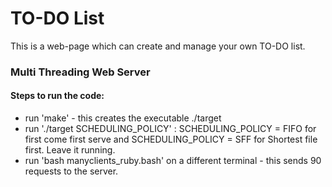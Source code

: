# TO-DO List 
This is a web-page which can create and manage your own TO-DO list. 

### Multi Threading Web Server

#### Steps to run the code:

* run 'make' - this creates the executable ./target
* run './target SCHEDULING_POLICY' : SCHEDULING_POLICY = FIFO for first come first serve and SCHEDULING_POLICY = SFF for Shortest file first. Leave it running.
* run 'bash manyclients_ruby.bash' on a different terminal - this sends 90 requests to the server.
